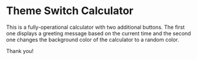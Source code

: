 # Theme Switch Calculator

This is a fully-operational calculator with two additional buttons. The first one displays a greeting message based on the current time and the second one changes the background color of the calculator to a random color.

Thank you!
